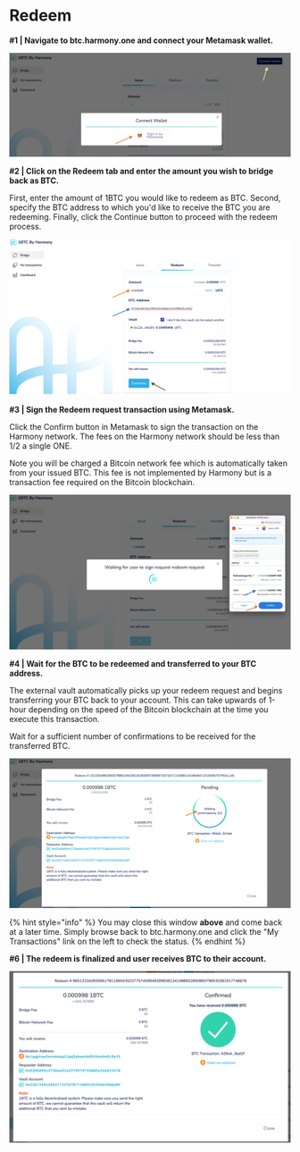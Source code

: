# Redeem

**#1 | Navigate to btc.harmony.one and connect your Metamask wallet.**

![](<../../../.gitbook/assets/image (286).png>)

**#2 | Click on the Redeem tab and enter the amount you wish to bridge back as BTC.**

First, enter the amount of 1BTC you would like to redeem as BTC. Second, specify the BTC address to which you'd like to receive the BTC you are redeeming. Finally, click the Continue button to proceed with the redeem process.

![](<../../../.gitbook/assets/image (289).png>)

**#3 | Sign the Redeem request transaction using Metamask.**

Click the Confirm button in Metamask to sign the transaction on the Harmony network. The fees on the Harmony network should be less than 1/2 a single ONE.&#x20;

Note you will be charged a Bitcoin network fee which is automatically taken from your issued BTC. This fee is not implemented by Harmony but is a transaction fee required on the Bitcoin blockchain.

![](<../../../.gitbook/assets/image (295).png>)

**#4 | Wait for the BTC to be redeemed and transferred to your BTC address.**

The external vault automatically picks up your redeem request and begins transferring your BTC back to your account. This can take upwards of 1-hour depending on the speed of the Bitcoin blockchain at the time you execute this transaction.

Wait for a sufficient number of confirmations to be received for the transferred BTC.

![](<../../../.gitbook/assets/image (294).png>)

{% hint style="info" %}
You may close this window **above** and come back at a later time. Simply browse back to btc.harmony.one and click the "My Transactions" link on the left to check the status.
{% endhint %}

**#6 | The redeem is finalized and user receives BTC to their account.**

![](../../../.gitbook/assets/4-received-btc-confirmed.png)

